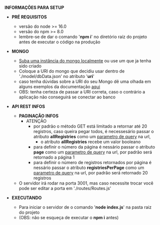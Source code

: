**INFORMAÇÕES PARA SETUP**

-   **PRÉ REQUISITOS**
    -   versão do node >= 16.0
    -   versão do npm >= 8.0
    -   lembre-se de dar o comando '**npm i**' no diretório raíz do projeto antes de executar o código na produção

-   **MONGO**
    -   [Suba uma instância do mongo localmente](https://www.mongodb.com/try/download) ou use um que ja tenha sido criado
    -   Coloque a URI do mongo que decidiu usar dentro de './model/dbData.json' no atributo '**uri**'
    -   caso tenha dúvidas sobre a URI do seu Mongo dê uma olhada em alguns exemplos da documentação [aqui](https://docs.mongodb.com/manual/reference/connection-string/)
    -   OBS: tenha certeza de passar a URI correta, caso o contrário a aplicação não conseguirá se conectar ao banco


-   **API REST INFOS**
    -   **PAGINAÇÃO INFOS**
        -   ATENÇÃO 
            -   por padrão o método GET está limitado a retornar até 20 registros, caso queira pegar todos, é necessesário passar o atributo **allRegistries** como um [parametro de query](https://guides.emberjs.com/release/routing/query-params/) na url, 
                -   o atributo **allRegistries** recebe um valor booleano
            -   para definir o número da página é nessário passar o atributo **page** como um [parametro de query](https://guides.emberjs.com/release/routing/query-params/) na url, por padrão será retornado a página 1
            -   para definir o número de registros retornados por página é nessário passar o atributo **registriesPerPage** como um [parametro de query](https://guides.emberjs.com/release/routing/query-params/) na url, por padrão será retornado 20 registros
    -   O servidor irá rodar na porta 3001, mas caso necessite trocar você pode ser editar a porta em './routes/Routes.js'

-   **EXECUTANDO**
    -   Para iniciar o servidor de o comando '**node index.js**' na pasta raiz do projeto
    -   (OBS: não se esqueça de executar o **npm i** antes) 
